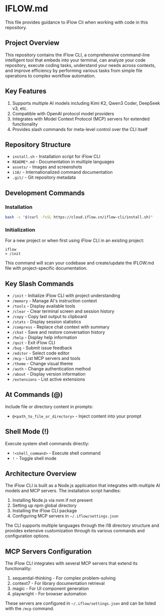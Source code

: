 # IFLOW.md

This file provides guidance to iFlow Cli when working with code in this repository.

## Project Overview

This repository contains the iFlow CLI, a comprehensive command-line intelligent tool that embeds into your terminal, can analyze your code repository, execute coding tasks, understand your needs across contexts, and improve efficiency by performing various tasks from simple file operations to complex workflow automation.

## Key Features

1. Supports multiple AI models including Kimi K2, Qwen3 Coder, DeepSeek v3, etc.
2. Compatible with OpenAI protocol model providers
3. Integrates with Model Context Protocol (MCP) servers for extended functionality
4. Provides slash commands for meta-level control over the CLI itself

## Repository Structure

- `install.sh` - Installation script for iFlow CLI
- `README*.md` - Documentation in multiple languages
- `assets/` - Images and screenshots
- `i18/` - Internationalized command documentation
- `.git/` - Git repository metadata

## Development Commands

### Installation
```bash
bash -c "$(curl -fsSL https://cloud.iflow.cn/iflow-cli/install.sh)"
```

### Initialization
For a new project or when first using iFlow CLI in an existing project:
```
iflow
> /init
```

This command will scan your codebase and create/update the IFLOW.md file with project-specific documentation.

## Key Slash Commands

- `/init` - Initialize iFlow CLI with project understanding
- `/memory` - Manage AI's instruction context
- `/tools` - Display available tools
- `/clear` - Clear terminal screen and session history
- `/copy` - Copy last output to clipboard
- `/stats` - Display session statistics
- `/compress` - Replace chat context with summary
- `/chat` - Save and restore conversation history
- `/help` - Display help information
- `/quit` - Exit iFlow CLI
- `/bug` - Submit issue feedback
- `/editor` - Select code editor
- `/mcp` - List MCP servers and tools
- `/theme` - Change visual theme
- `/auth` - Change authentication method
- `/about` - Display version information
- `/extensions` - List active extensions

## At Commands (@)

Include file or directory content in prompts:
- `@<path_to_file_or_directory>` - Inject content into your prompt

## Shell Mode (!)

Execute system shell commands directly:
- `!<shell_command>` - Execute shell command
- `!` - Toggle shell mode

## Architecture Overview

The iFlow CLI is built as a Node.js application that integrates with multiple AI models and MCP servers. The installation script handles:

1. Installing Node.js via nvm if not present
2. Setting up npm global directory
3. Installing the iFlow CLI package
4. Configuring MCP servers in `~/.iflow/settings.json`

The CLI supports multiple languages through the i18 directory structure and provides extensive customization through its various commands and configuration options.

## MCP Servers Configuration

The iFlow CLI integrates with several MCP servers that extend its functionality:

1. sequential-thinking - For complex problem-solving
2. context7 - For library documentation retrieval
3. magic - For UI component generation
4. playwright - For browser automation

These servers are configured in `~/.iflow/settings.json` and can be listed with the `/mcp` command.